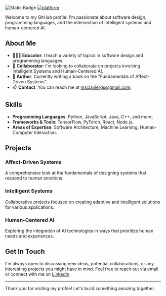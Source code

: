 ![Static Badge](https://img.shields.io/badge/author-javiergs-orange)
[![platform](https://img.shields.io/twitter/follow/mscjaviergs?style=flat-square)](https://x.com/intent/follow?screen_name=mscjaviergs)

Welcome to my GitHub profile! I'm passionate about software design, programming languages, and the intersection of intelligent systems and human-centered AI.

<!---
- 👋 Hi, I’m @javiergs
- 👨🏻‍🏫 I teach diverse topics in software design and programing languages
- 👀 I’m looking to collaborate on Intelligent Systems and Human-Centered AI
- 🌱 I’m currently writting a book about Fundamentals on Affect-Driven Systems
- 📫 mscjaviergs@gmail.com
--->

<!---
javiergs/javiergs is a ✨ special ✨ repository because its `README.md` (this file) appears on your GitHub profile.
You can click the Preview link to take a look at your changes.
--->


## About Me

- 👨🏻‍🏫 **Educator**: I teach a variety of topics in software design and programming languages.
- 👀 **Collaborator**: I'm looking to collaborate on projects involving Intelligent Systems and Human-Centered AI.
- 🌱 **Author**: Currently writing a book on the "Fundamentals of Affect-Driven Systems".
- 📫 **Contact**: You can reach me at mscjaviergs@gmail.com.

## Skills

- **Programming Languages**: Python, JavaScript, Java, C++, and more.
- **Frameworks & Tools**: TensorFlow, PyTorch, React, Node.js.
- **Areas of Expertise**: Software Architecture, Machine Learning, Human-Computer Interaction.

## Projects

### Affect-Driven Systems
A comprehensive look at the fundamentals of designing systems that respond to human emotions.

### Intelligent Systems
Collaborative projects focused on creating adaptive and intelligent solutions for various applications.

### Human-Centered AI
Exploring the integration of AI technologies in ways that prioritize human needs and experiences.

## Get In Touch

I'm always open to discussing new ideas, potential collaborations, or any interesting projects you might have in mind. Feel free to reach out via email or connect with me on [LinkedIn](https://www.linkedin.com).

---

Thank you for visiting my profile! Let's build something amazing together.
